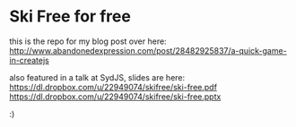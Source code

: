 Ski Free for free
=================

this is the repo for my blog post over here:
http://www.abandonedexpression.com/post/28482925837/a-quick-game-in-createjs

also featured in a talk at SydJS, slides are here:
https://dl.dropbox.com/u/22949074/skifree/ski-free.pdf
https://dl.dropbox.com/u/22949074/skifree/ski-free.pptx

:)
